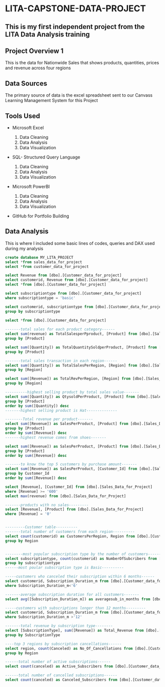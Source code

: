 # LITA-CAPSTONE-DATA-PROJECT
## This is my first independent project from the LITA Data Analysis training
## Project Overview 1
This is the data for Nationwide Sales that shows products, quantities, prices and revenue across four regions
## Data Sources
The primary source of data is the excel spreadsheet sent to our Canvass Learning Management System for this Project
## Tools Used
- Microsoft Excel
  1. Data Cleaning
  2. Data Analysis
  3. Data Visualization
     
- SQL- Structured Query Language
  1. Data Cleaning
  2. Data Analysis
  3. Data Visualization
     
- Microsoft PowerBI
  1. Data Cleaning
  2. Data Analysis
  3. Data Visualization

- GitHub for Portfolio Building

## Data Analysis
This is where I included some basic lines of codes, queries and DAX used during my analysis

```SQL
create database MY_LITA_PROJECT
select *from sales_data_for_project
select *from customer_data_for_project

select Revenue from [dbo].[Customer_data_for_project]
select customerid, Revenue from [dbo].[Customer_data_for_project]
select *from [dbo].[Customer_data_for_project]

select subscriptiontype from [dbo].[Customer_data_for_project]
where subscriptiontype = 'basic'

select customerid, subscriptiontype from [dbo].[Customer_data_for_project]
group by subscriptiontype
 
select *from [dbo].[Customer_data_for_project]

-------total sales for each product category------
select sum(revenue) as TotalSalesperPproduct, [Product] from [dbo].[Sales_Data_for_Project]
group by [Product]

select sum([Quantity]) as TotalQuantitySoldperProduct, [Product] from [dbo].[Sales_Data_for_Project]
group by [Product]

-------total sales transaction in each region------
select sum([Quantity]) as TotalSalesPerRegion, [Region] from [dbo].[Sales_Data_for_Project]
group by [Region]

select sum([Revenue]) as TotalRevPerRegion, [Region] from [dbo].[Sales_Data_for_Project]
group by [Region]

----------highest selling product by total sales value-------
select sum([Quantity]) as QtysoldPerProduct, [Product] from [dbo].[Sales_Data_for_Project]
group by [Product]
order by sum([Quantity]) desc
-------highest selling product is Hat--------------

--------Total revenue per product-------
select sum([Revenue]) as SalesPerProduct, [Product] from [dbo].[Sales_Data_for_Project]
group by [Product]
order by sum([Revenue]) desc
-------highest revenue comes from shoes-------

select sum([Revenue]) as SalesPerProduct, [Product] from [dbo].[Sales_Data_for_Project]
group by [Product]
order by sum([Revenue]) desc

-------to know the top 5 customers by purchase amount-------
select sum([Revenue]) as SalesPerProduct, [Customer_Id] from [dbo].[Sales_Data_for_Project]
group by Customer_Id
order by sum([Revenue]) desc

select [Revenue], [Customer_Id] from [dbo].[Sales_Data_for_Project]
where [Revenue] >= '600'
select max(revenue) from [dbo].[Sales_Data_for_Project]

-------products with no sales---------
select [Revenue], [Product] from [dbo].[Sales_Data_for_Project]
where [Revenue] = '0'


---------Customer table----------
-------total number of customers from each region----------
select count(customerid) as CustomersPerRegion, Region from [dbo].[Customer_data_for_project]
group by Region


--------most popular subscription type by the number of customers--------
select subscriptiontype, count(customerid) as NumberOfSubcribers from [dbo].[Customer_data_for_project]
group by subscriptiontype
------most poular subscription type is Basic----------

-----customers who canceled their subscription within 6 months------
select customerid, Subscription_Duration_m from [dbo].[Customer_data_for_project]
where Subscription_Duration_m<'6'

-------average subscription duration for all customers-------
select avg([Subscription_Duration_m]) as averagesub_in_months from [dbo].[Customer_data_for_project]

-----customers with subscriptions longer than 12 months---------
select customerid, Subscription_Duration_m from [dbo].[Customer_data_for_project]
where Subscription_Duration_m >'12'

-------total revenue by subscription type--------
select [SubscriptionType], sum([Revenue]) as Total_Revenue from [dbo].[Customer_data_for_project]
group by SubscriptionType

----top 3 regions by subscription cancellations------
select region, count(Canceled) as No_Of_Cancellations from [dbo].[Customer_data_for_project] where Canceled = 'true'
group by Region

------total number of active subscriptions------
select count(canceled) as Active_Subscribers from [dbo].[Customer_data_for_project] where Canceled = 'false'

------total number of cancelled subscriptions------
select count(canceled) as Canceled_Subscribers from [dbo].[Customer_data_for_project] where Canceled = 'true'
```
